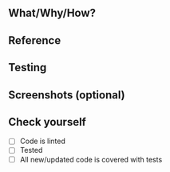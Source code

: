 ## What/Why/How?

## Reference

## Testing

## Screenshots (optional)

## Check yourself

- [ ] Code is linted
- [ ] Tested
- [ ] All new/updated code is covered with tests
